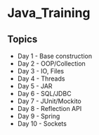 # Java_Training


## Topics

 - Day 1 - Base construction
 - Day 2 - OOP/Collection
 - Day 3 - IO, Files
 - Day 4 - Threads
 - Day 5 - JAR
 - Day 6 - SQL/JDBC
 - Day 7 - JUnit/Mockito
 - Day 8 - Reflection API
 - Day 9 - Spring
 - Day 10 - Sockets
